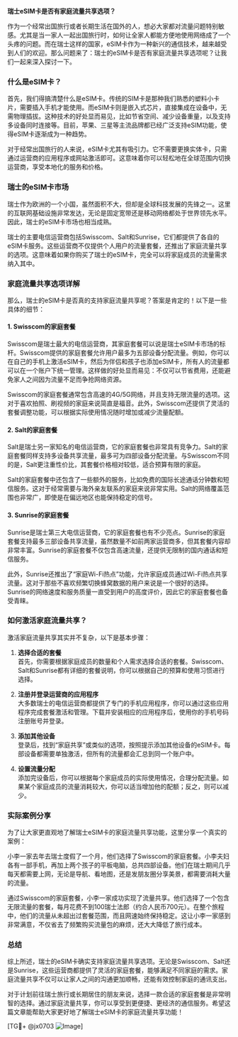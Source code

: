 **瑞士eSIM卡是否有家庭流量共享选项？**

作为一个经常出国旅行或者长期生活在国外的人，想必大家都对流量问题特别敏感。尤其是当一家人一起出国旅行时，如何让全家人都能方便地使用网络成了一个头疼的问题。而在瑞士这样的国家，eSIM卡作为一种新兴的通信技术，越来越受到人们的欢迎。那么问题来了：瑞士的eSIM卡是否有家庭流量共享选项呢？让我们一起来深入探讨一下。

### 什么是eSIM卡？

首先，我们得搞清楚什么是eSIM卡。传统的SIM卡是那种我们熟悉的塑料小卡片，需要插入手机才能使用。而eSIM卡则是嵌入式芯片，直接集成在设备中，无需物理插拔。这种技术的好处显而易见，比如节省空间、减少设备重量，以及支持多设备同时连接等。目前，苹果、三星等主流品牌都已经广泛支持eSIM功能，使得eSIM卡逐渐成为一种趋势。

对于经常出国旅行的人来说，eSIM卡尤其有吸引力。它不需要更换实体卡，只需通过运营商的应用程序或网站激活即可。这意味着你可以轻松地在全球范围内切换运营商，享受本地化的服务和价格。

### 瑞士的eSIM卡市场

瑞士作为欧洲的一个小国，虽然面积不大，但却是全球科技发展的先锋之一。这里的互联网基础设施非常发达，无论是固定宽带还是移动网络都处于世界领先水平。因此，瑞士的eSIM卡市场也相当成熟。

瑞士的主要电信运营商包括Swisscom、Salt和Sunrise，它们都提供了各自的eSIM卡服务。这些运营商不仅提供个人用户的流量套餐，还推出了家庭流量共享的选项。这意味着如果你购买了瑞士的eSIM卡，完全可以将家庭成员的流量需求纳入其中。

### 家庭流量共享选项详解

那么，瑞士的eSIM卡是否真的支持家庭流量共享呢？答案是肯定的！以下是一些具体的细节：

#### 1. **Swisscom的家庭套餐**
Swisscom是瑞士最大的电信运营商，其家庭套餐可以说是瑞士eSIM卡市场的标杆。Swisscom提供的家庭套餐允许用户最多为五部设备分配流量。例如，你可以在自己的手机上激活eSIM卡，然后为伴侣和孩子也添加eSIM卡，所有人的流量都可以在一个账户下统一管理。这样做的好处显而易见：不仅可以节省费用，还能避免家人之间因为流量不足而争抢网络资源。

Swisscom的家庭套餐通常包含高速的4G/5G网络，并且支持无限流量的选项。这对于喜欢拍照、刷视频的家庭来说简直是福音。此外，Swisscom还提供了灵活的套餐调整功能，可以根据实际使用情况随时增加或减少流量配额。

#### 2. **Salt的家庭套餐**
Salt是瑞士另一家知名的电信运营商，它的家庭套餐也非常具有竞争力。Salt的家庭套餐同样支持多设备共享流量，最多可为四部设备分配流量。与Swisscom不同的是，Salt更注重性价比，其套餐价格相对较低，适合预算有限的家庭。

Salt的家庭套餐中还包含了一些额外的服务，比如免费的国际长途通话分钟数和短信服务。这对于经常需要与海外亲友联系的家庭来说非常实用。Salt的网络覆盖范围也非常广，即使是在偏远地区也能保持稳定的信号。

#### 3. **Sunrise的家庭套餐**
Sunrise是瑞士第三大电信运营商，它的家庭套餐也有不少亮点。Sunrise的家庭套餐支持最多三部设备共享流量，虽然数量不如前两家运营商多，但其套餐内容却非常丰富。Sunrise的家庭套餐不仅包含高速流量，还提供无限制的国内通话和短信服务。

此外，Sunrise还推出了“家庭Wi-Fi热点”功能，允许家庭成员通过Wi-Fi热点共享流量。这对于那些不喜欢频繁切换蜂窝数据的用户来说是一个很好的选择。Sunrise的网络速度和服务质量一直受到用户的高度评价，因此它的家庭套餐也备受青睐。

### 如何激活家庭流量共享？

激活家庭流量共享其实并不复杂，以下是基本步骤：

1. **选择合适的套餐**  
   首先，你需要根据家庭成员的数量和个人需求选择合适的套餐。Swisscom、Salt和Sunrise都有详细的套餐说明，你可以根据自己的预算和使用习惯进行选择。

2. **注册并登录运营商的应用程序**  
   大多数瑞士的电信运营商都提供了专门的手机应用程序，你可以通过这些应用程序完成套餐激活和管理。下载并安装相应的应用程序后，使用你的手机号码注册账号并登录。

3. **添加其他设备**  
   登录后，找到“家庭共享”或类似的选项，按照提示添加其他设备的eSIM卡。每部设备都需要单独激活，但所有的流量都会汇总到同一个账户中。

4. **设置流量分配**  
   添加完设备后，你可以根据每个家庭成员的实际使用情况，合理分配流量。如果某个家庭成员的流量消耗较大，你可以适当增加他的配额；反之，则可以减少。

### 实际案例分享

为了让大家更直观地了解瑞士eSIM卡的家庭流量共享功能，这里分享一个真实的案例：

小李一家去年去瑞士度假了一个月，他们选择了Swisscom的家庭套餐。小李夫妇各有一部手机，再加上两个孩子的平板电脑，总共四部设备。他们在瑞士期间几乎每天都需要上网，无论是导航、看地图，还是发朋友圈分享美景，都需要消耗大量的流量。

通过Swisscom的家庭套餐，小李一家成功实现了流量共享。他们选择了一个包含无限流量的套餐，每月花费不到100瑞士法郎（约合人民币700元）。在整个旅程中，他们的流量从未超出过套餐范围，而且网速始终保持稳定。这让小李一家感到非常满意，不仅省去了频繁购买流量包的麻烦，还大大降低了旅行成本。

### 总结

综上所述，瑞士的eSIM卡确实支持家庭流量共享选项。无论是Swisscom、Salt还是Sunrise，这些运营商都提供了灵活的家庭套餐，能够满足不同家庭的需求。家庭流量共享不仅可以让家人之间的沟通更加顺畅，还能有效控制家庭的通讯支出。

对于计划前往瑞士旅行或长期居住的朋友来说，选择一款合适的家庭套餐是非常明智的选择。通过家庭流量共享，你可以享受到更便捷、更经济的通信服务。希望这篇文章能帮助大家更好地了解瑞士eSIM卡的家庭流量共享功能！

[TG💪+ @jx0703 ![Image](https://github.com/user-attachments/assets/dbca1d08-cadb-493c-b0ec-ad6f7a83f270)]